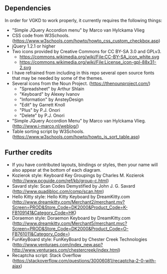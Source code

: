 ## Dependencies

In order for VGKD to work properly, it currently requires the following things:

* "Simple JQuery Accordion menu" by Marco van Hylckama Vlieg
* CSS code from W3Schools. (https://www.w3schools.com/howto/howto_css_custom_checkbox.asp)
* jQuery 1.2.1 or higher
* Two icons provided by Creative Commons for CC BY-SA 3.0 and GPLv3.
  * https://commons.wikimedia.org/wiki/File:CC-BY-SA_icon_white.svg
  * https://commons.wikimedia.org/wiki/File:License_icon-gpl-88x31-2.svg
* I have refrained from including in this repo several open source fonts that 
  may be needed by some of the themes.
* Several icons from the Noun Project. (https://thenounproject.com/)
  * "Spreadsheet" by Arthur Shlain
  * "Keyboard" by Alexey Ivanov
  * "Information" by AnsteyDesign
  * "Edit" by Garrett Knoll
  * "Plus" by P.J. Onori
  * "Delete" by P.J. Onori
* "Simple JQuery Accordion Menu" by Marco van Hylckama Vlieg. (http://www.i-marco.nl/weblog/)
* Table sorting script by W3Schools. (https://www.w3schools.com/howto/howto_js_sort_table.asp)

## Further credits

* If you have contributed layouts, bindings or styles, then your name will also appear at the bottom of each diagram.
* Kozierok style: Keyboard Key Groupings by Charles M. Kozierok (http://www.pcguide.com/ref/kb/group-c.html)
* Savard style: Scan Codes Demystified by John J. G. Savard (http://www.quadibloc.com/comp/scan.htm)
* Hello Kitty style: Hello Kitty Keyboard by DreamKitty.com (http://www.dreamkitty.com/Merchant2/merchant.mv?Screen=PROD&Store_Code=DK2000&Product_Code=K-FB109141&Category_Code=HK)
* Doraemon style: Doraemon Keyboard by DreamKitty.com (http://www.dreamkitty.com/Merchant5/merchant.mvc?Screen=PROD&Store_Code=DK2000&Product_Code=O-FB761011&Category_Code=)
* FunKeyBoard style: FunKeyBoard by Chester Creek Technologies (http://www.venturaes.com/index_new.asp?http://www.venturaes.com/chestercreek/index.html)
* Recaptcha script: Stack Overflow (https://stackoverflow.com/questions/30006081/recaptcha-2-0-with-ajax)
